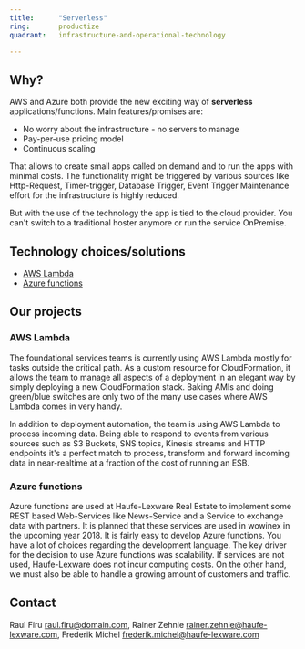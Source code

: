 ```yaml
---
title:      "Serverless"
ring:       productize
quadrant:   infrastructure-and-operational-technology

---
```


## Why? ##

AWS and Azure both provide the new exciting way of **serverless** applications/functions.
Main features/promises are:

- No worry about the infrastructure - no servers to manage
- Pay-per-use pricing model
- Continuous scaling

That allows to create small apps called on demand and to run the apps with minimal costs.
The functionality might be triggered by various sources like Http-Request, Timer-trigger, Database Trigger, Event Trigger
Maintenance effort for the infrastructure is highly reduced.

But with the use of the technology the app is tied to the cloud provider. You can't switch to a traditional hoster anymore or run the service OnPremise.

## Technology choices/solutions ##

- [AWS Lambda](https://aws.amazon.com/lambda/?nc1=h_ls)
- [Azure functions](https://docs.microsoft.com/en-us/azure/azure-functions/functions-overview)

## Our projects ##

### AWS Lambda ###

The foundational services teams is currently using AWS Lambda mostly for tasks outside the critical path. As a custom resource for CloudFormation, it allows the team to manage all aspects of a deployment in an elegant way by simply deploying a new CloudFormation stack. Baking AMIs and doing green/blue switches are only two of the many use cases where AWS Lambda comes in very handy.

In addition to deployment automation, the team is using AWS Lambda to process incoming data. Being able to respond to events from various sources such as S3 Buckets, SNS topics, Kinesis streams and HTTP endpoints it's a perfect match to process, transform and forward incoming data in near-realtime at a fraction of the cost of running an ESB.

### Azure functions ###

Azure functions are used at Haufe-Lexware Real Estate to implement some REST based Web-Services like News-Service and a Service to exchange data with partners.
It is planned that these services are used in wowinex in the upcoming year 2018.
It is fairly easy to develop Azure functions. You have a lot of choices regarding the development language.
The key driver for the decision to use Azure functions was scalability. If services are not used, Haufe-Lexware does not incur computing costs. On the other hand, we must also be able to handle a growing amount of customers and traffic.

## Contact ##

Raul Firu <raul.firu@domain.com>, Rainer Zehnle <rainer.zehnle@haufe-lexware.com>, Frederik Michel <frederik.michel@haufe-lexware.com>
